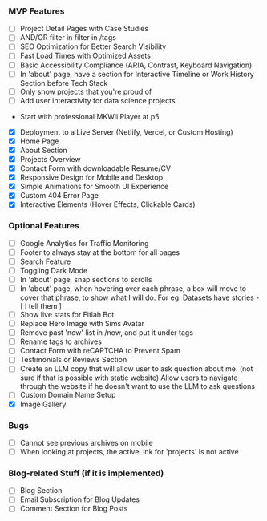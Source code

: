 ### MVP Features

- [ ] Project Detail Pages with Case Studies
- [ ] AND/OR filter in filter in /tags
- [ ] SEO Optimization for Better Search Visibility
- [ ] Fast Load Times with Optimized Assets
- [ ] Basic Accessibility Compliance (ARIA, Contrast, Keyboard Navigation)
- [ ] In 'about' page, have a section for Interactive Timeline or Work History Section before Tech Stack
- [ ] Only show projects that you're proud of
- [ ] Add user interactivity for data science projects
- Start with professional MKWii Player at p5
- [x] Deployment to a Live Server (Netlify, Vercel, or Custom Hosting)
- [x] Home Page
- [x] About Section
- [x] Projects Overview
- [x] Contact Form with downloadable Resume/CV
- [x] Responsive Design for Mobile and Desktop
- [x] Simple Animations for Smooth UI Experience
- [x] Custom 404 Error Page
- [x] Interactive Elements (Hover Effects, Clickable Cards)

### Optional Features

- [ ] Google Analytics for Traffic Monitoring
- [ ] Footer to always stay at the bottom for all pages
- [ ] Search Feature
- [ ] Toggling Dark Mode
- [ ] In 'about' page, snap sections to scrolls
- [ ] In 'about' page, when hovering over each phrase, a box will move to cover that phrase, to show what I will do.
      For eg: Datasets have stories - [ I tell them ]
- [ ] Show live stats for Fitlah Bot
- [ ] Replace Hero Image with Sims Avatar
- [ ] Remove past 'now' list in /now, and put it under tags
- [ ] Rename tags to archives
- [ ] Contact Form with reCAPTCHA to Prevent Spam
- [ ] Testimonials or Reviews Section
- [ ] Create an LLM copy that will allow user to ask question about me. (not sure if that is possible with static website)
      Allow users to navigate through the website if he doesn't want to use the LLM to ask questions
- [ ] Custom Domain Name Setup
- [x] Image Gallery

### Bugs

- [ ] Cannot see previous archives on mobile
- [ ] When looking at projects, the activeLink for 'projects' is not active

### Blog-related Stuff (if it is implemented)

- [ ] Blog Section
- [ ] Email Subscription for Blog Updates
- [ ] Comment Section for Blog Posts

